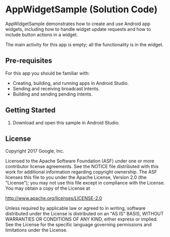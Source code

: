 AppWidgetSample (Solution Code)
===============================

AppWidgetSample demonstrates how to create and use Android app widgets, 
including how to handle widget update requests and how to include button 
actions in a widget.

The main activity for this app is empty; all the functionality is in 
the widget.

Pre-requisites
--------------

For this app you should be familiar with:
* Creating, building, and running apps in Android Studio.
* Sending and receiving broadcast intents.
* Building and sending pending intents.


Getting Started
---------------

1. Download and open this sample in Android Studio.


License
-------

Copyright 2017 Google, Inc.

Licensed to the Apache Software Foundation (ASF) under one or more contributor
license agreements.  See the NOTICE file distributed with this work for
additional information regarding copyright ownership.  The ASF licenses this
file to you under the Apache License, Version 2.0 (the "License"); you may not
use this file except in compliance with the License.  You may obtain a copy of
the License at

  http://www.apache.org/licenses/LICENSE-2.0

Unless required by applicable law or agreed to in writing, software
distributed under the License is distributed on an "AS IS" BASIS, WITHOUT
WARRANTIES OR CONDITIONS OF ANY KIND, either express or implied.  See the
License for the specific language governing permissions and limitations under
the License.